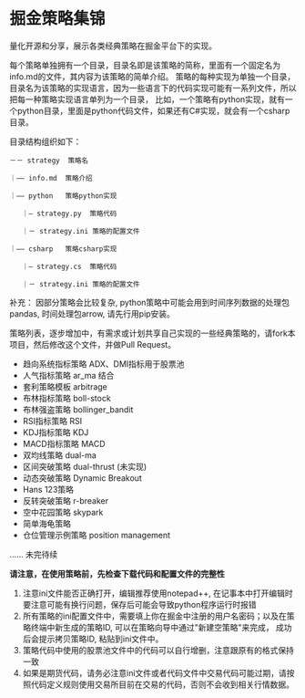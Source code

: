 # 掘金策略集锦

量化开源和分享，展示各类经典策略在掘金平台下的实现。

每个策略单独拥有一个目录，目录名即是该策略的简称，里面有一个固定名为info.md的文件，其内容为该策略的简单介绍。
策略的每种实现为单独一个目录，目录名为该策略的实现语言，因为一些语言下的代码实现可能有一系列文件，所以把每一种策略实现语言单列为一个目录，
比如，一个策略有python实现，就有一个python目录，里面是python代码文件，如果还有C#实现，就会有一个csharp目录。


目录结构组织如下：


    －－ strategy  策略名
  
    ｜—— info.md  策略介绍
    
    ｜—— python   策略python实现
    
       ｜— strategy.py  策略代码
       
       ｜－ strategy.ini 策略的配置文件

    ｜—— csharp   策略csharp实现
    
       ｜— strategy.cs  策略代码

       ｜－ strategy.ini 策略的配置文件
       
       
补充：
    因部分策略会比较复杂, python策略中可能会用到时间序列数据的处理包pandas, 时间处理包arrow, 请先行用pip安装。

策略列表，逐步增加中，有需求或计划共享自己实现的一些经典策略的，请fork本项目，然后修改这个文件，并做Pull Request。

- 趋向系统指标策略 ADX、DMI指标用于股票池
- 人气指标策略 ar_ma 结合
- 套利策略模板 arbitrage
- 布林指标策略 boll-stock
- 布林强盗策略 bollinger_bandit
- RSI指标策略 RSI
- KDJ指标策略 KDJ
- MACD指标策略 MACD
- 双均线策略 dual-ma
- 区间突破策略 dual-thrust (未实现)
- 动态突破策略 Dynamic Breakout
- Hans 123策略
- 反转突破策略 r-breaker
- 空中花园策略 skypark
- 简单海龟策略 
- 仓位管理示例策略 position management

 ...... 
 未完待续 
 
 **请注意，在使用策略前，先检查下载代码和配置文件的完整性**
 
 1. 注意ini文件能否正确打开，编辑推荐使用notepad++, 在记事本中打开编辑时要注意可能有换行问题，保存后可能会导致python程序运行时报错
 2. 所有策略的ini配置文件中，需要填上你在掘金中注册的用户名密码；以及在策略终端中新生成的策略ID, 可以在策略向导中通过"新建空策略"来完成，
 成功后会提示拷贝策略ID, 粘贴到ini文件中。
 3. 策略代码中使用的股票池文件中的代码可以自行增删，注意跟原有的格式保持一致
 4. 如果是期货代码，请务必注意ini文件或者代码文件中交易代码可能过期，请按照代码定义规则使用交易所目前在交易的代码，否则不会收到相关行情数据。

